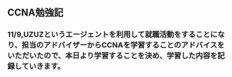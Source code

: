 ## CCNA勉強記

### 11/9,UZUZというエージェントを利用して就職活動をすることになり、担当のアドバイザーからCCNAを学習することのアドバイスをいただいたので、本日より学習することを決め、学習した内容を記録していきます。
